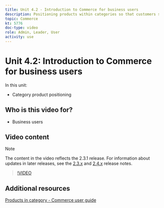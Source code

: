 ```yaml
---
title: Unit 4.2 - Introduction to Commerce for business users
description: Positioning products within categories so that customers see the products at the top that you want them to see.
topic: Commerce
kt: 5776
doc-type: video
role: Admin, Leader, User
activity: use
---
```


# Unit 4.2: Introduction to Commerce for business users

In this unit:

- Category product positioning

## Who is this video for?

- Business users

## Video content

>[!NOTE]
>
>The content in the video reflects the 2.3.1 release. For information about updates in later releases, see the [ 2.3.x](https://devdocs.magento.com/guides/v2.3/release-notes/bk-release-notes.html) and [2.4.x](https://devdocs.magento.com/guides/v2.4/release-notes/bk-release-notes.html) release notes.

>[!VIDEO](https://video.tv.adobe.com/v/36187?quality=12&learn=on)

## Additional resources

[Products in category - Commerce user guide](https://docs.magento.com/user-guide/catalog/categories-category-products.html)
